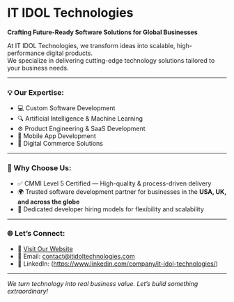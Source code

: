 # IT IDOL Technologies

**Crafting Future-Ready Software Solutions for Global Businesses**

At IT IDOL Technologies, we transform ideas into scalable, high-performance digital products.  
We specialize in delivering cutting-edge technology solutions tailored to your business needs.

---

### 💡 Our Expertise:
- 💻 Custom Software Development
- 🔍 Artificial Intelligence & Machine Learning
- ⚙️ Product Engineering & SaaS Development
- 📱 Mobile App Development
- 🛒 Digital Commerce Solutions

---

### 🚀 Why Choose Us:
- ✅ CMMI Level 5 Certified — High-quality & process-driven delivery
- 🌍 Trusted software development partner for businesses in the **USA, UK, and across the globe**
- 🤝 Dedicated developer hiring models for flexibility and scalability

---

### 🌐 Let’s Connect:
- 🔗 [Visit Our Website](https://itidoltechnologies.com)
- 📧 Email: contact@itidoltechnologies.com
- 💼 LinkedIn: (https://www.linkedin.com/company/it-idol-technologies/)

---

_We turn technology into real business value. Let’s build something extraordinary!_

